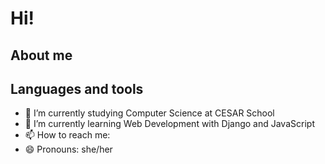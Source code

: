 # Hi!

## About me


## Languages and tools


- 🔭 I’m currently studying Computer Science at CESAR School
- 🌱 I’m currently learning Web Development with Django and JavaScript
- 📫 How to reach me:
- 😄 Pronouns: she/her


